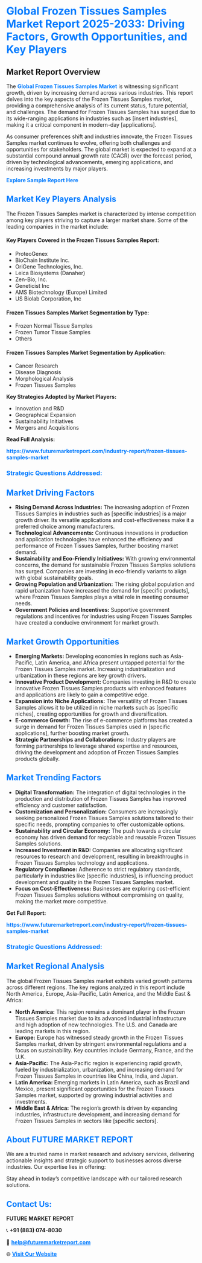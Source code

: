 <h1 style="color: #007BFF;">Global Frozen Tissues Samples Market Report 2025-2033: Driving Factors, Growth Opportunities, and Key Players</h1>

<section id="overview">
<h2>Market Report Overview</h2>
<p>The <a href="https://www.futuremarketreport.com/industry-report/frozen-tissues-samples-market" style="color: #007BFF; text-decoration: none;"><strong>Global Frozen Tissues Samples Market</strong></a> is witnessing significant growth, driven by increasing demand across various industries. This report delves into the key aspects of the Frozen Tissues Samples market, providing a comprehensive analysis of its current status, future potential, and challenges. The demand for Frozen Tissues Samples has surged due to its wide-ranging applications in industries such as [insert industries], making it a critical component in modern-day [applications].</p>
<p>As consumer preferences shift and industries innovate, the Frozen Tissues Samples market continues to evolve, offering both challenges and opportunities for stakeholders. The global market is expected to expand at a substantial compound annual growth rate (CAGR) over the forecast period, driven by technological advancements, emerging applications, and increasing investments by major players.</p>
</section>

<section id="overview">
<p><a href="https://www.futuremarketreport.com/request-sample/reportId=127406" style="color: #007BFF; text-decoration: none;"><strong>Explore Sample Report Here</strong></a></p>
</section>

<section id="key-players">
<h2 style="color: #007BFF;">Market Key Players Analysis</h2>
<p>The Frozen Tissues Samples market is characterized by intense competition among key players striving to capture a larger market share. Some of the leading companies in the market include:</p>
<h4>Key Players Covered in the Frozen Tissues Samples Report:</h4>
<ul><li>ProteoGenex</li><li>BioChain Institute Inc.</li><li>OriGene Technologies, Inc.</li><li>Leica Biosystems (Danaher)</li><li>Zen-Bio, Inc.</li><li>Geneticist Inc</li><li>AMS Biotechnology (Europe) Limited</li><li>US Biolab Corporation, Inc</li></ul>
<h4>Frozen Tissues Samples Market Segmentation by Type:</h4>
<ul><li>Frozen Normal Tissue Samples</li><li>Frozen Tumor Tissue Samples</li><li>Others</li></ul>

<h4>Frozen Tissues Samples Market Segmentation by Application:</h4>
<ul><li>Cancer Research</li><li>Disease Diagnosis</li><li>Morphological Analysis</li><li>Frozen Tissues Samples</li></ul>
<p><strong>Key Strategies Adopted by Market Players:</strong></p>
<ul>
<li>Innovation and R&D</li>
<li>Geographical Expansion</li>
<li>Sustainability Initiatives</li>
<li>Mergers and Acquisitions</li>
</ul>
</section>

<section>
<p><strong>Read Full Analysis: </strong></p><a href="https://www.futuremarketreport.com/industry-report/frozen-tissues-samples-market" style="color: #007BFF; text-decoration: none;"><strong>https://www.futuremarketreport.com/industry-report/frozen-tissues-samples-market</strong></a>
<h3 style="color: #007BFF;">Strategic Questions Addressed:</h3>
</section>

<section id="driving-factors">
<h2 style="color: #007BFF;">Market Driving Factors</h2>
<ul>
<li><strong>Rising Demand Across Industries:</strong> The increasing adoption of Frozen Tissues Samples in industries such as [specific industries] is a major growth driver. Its versatile applications and cost-effectiveness make it a preferred choice among manufacturers.</li>
<li><strong>Technological Advancements:</strong> Continuous innovations in production and application technologies have enhanced the efficiency and performance of Frozen Tissues Samples, further boosting market demand.</li>
<li><strong>Sustainability and Eco-Friendly Initiatives:</strong> With growing environmental concerns, the demand for sustainable Frozen Tissues Samples solutions has surged. Companies are investing in eco-friendly variants to align with global sustainability goals.</li>
<li><strong>Growing Population and Urbanization:</strong> The rising global population and rapid urbanization have increased the demand for [specific products], where Frozen Tissues Samples plays a vital role in meeting consumer needs.</li>
<li><strong>Government Policies and Incentives:</strong> Supportive government regulations and incentives for industries using Frozen Tissues Samples have created a conducive environment for market growth.</li>
</ul>
</section>

<section id="growth-opportunities">
<h2 style="color: #007BFF;">Market Growth Opportunities</h2>
<ul>
<li><strong>Emerging Markets:</strong> Developing economies in regions such as Asia-Pacific, Latin America, and Africa present untapped potential for the Frozen Tissues Samples market. Increasing industrialization and urbanization in these regions are key growth drivers.</li>
<li><strong>Innovative Product Development:</strong> Companies investing in R&D to create innovative Frozen Tissues Samples products with enhanced features and applications are likely to gain a competitive edge.</li>
<li><strong>Expansion into Niche Applications:</strong> The versatility of Frozen Tissues Samples allows it to be utilized in niche markets such as [specific niches], creating opportunities for growth and diversification.</li>
<li><strong>E-commerce Growth:</strong> The rise of e-commerce platforms has created a surge in demand for Frozen Tissues Samples used in [specific applications], further boosting market growth.</li>
<li><strong>Strategic Partnerships and Collaborations:</strong> Industry players are forming partnerships to leverage shared expertise and resources, driving the development and adoption of Frozen Tissues Samples products globally.</li>
</ul>
</section>

<section id="trending-factors">
<h2 style="color: #007BFF;">Market Trending Factors</h2>
<ul>
<li><strong>Digital Transformation:</strong> The integration of digital technologies in the production and distribution of Frozen Tissues Samples has improved efficiency and customer satisfaction.</li>
<li><strong>Customization and Personalization:</strong> Consumers are increasingly seeking personalized Frozen Tissues Samples solutions tailored to their specific needs, prompting companies to offer customizable options.</li>
<li><strong>Sustainability and Circular Economy:</strong> The push towards a circular economy has driven demand for recyclable and reusable Frozen Tissues Samples solutions.</li>
<li><strong>Increased Investment in R&D:</strong> Companies are allocating significant resources to research and development, resulting in breakthroughs in Frozen Tissues Samples technology and applications.</li>
<li><strong>Regulatory Compliance:</strong> Adherence to strict regulatory standards, particularly in industries like [specific industries], is influencing product development and quality in the Frozen Tissues Samples market.</li>
<li><strong>Focus on Cost-Effectiveness:</strong> Businesses are exploring cost-efficient Frozen Tissues Samples solutions without compromising on quality, making the market more competitive.</li>
</ul>
</section>

<section>
<p><strong>Get Full Report: </strong></p><a href="https://www.futuremarketreport.com/industry-report/frozen-tissues-samples-market" style="color: #007BFF; text-decoration: none;"><strong>https://www.futuremarketreport.com/industry-report/frozen-tissues-samples-market</strong></a>
<h3 style="color: #007BFF;">Strategic Questions Addressed:</h3>
</section>


<section id="regional-analysis">
<h2 style="color: #007BFF;">Market Regional Analysis</h2>
<p>The global Frozen Tissues Samples market exhibits varied growth patterns across different regions. The key regions analyzed in this report include North America, Europe, Asia-Pacific, Latin America, and the Middle East & Africa:</p>
<ul>
<li><strong>North America:</strong> This region remains a dominant player in the Frozen Tissues Samples market due to its advanced industrial infrastructure and high adoption of new technologies. The U.S. and Canada are leading markets in this region.</li>
<li><strong>Europe:</strong> Europe has witnessed steady growth in the Frozen Tissues Samples market, driven by stringent environmental regulations and a focus on sustainability. Key countries include Germany, France, and the U.K.</li>
<li><strong>Asia-Pacific:</strong> The Asia-Pacific region is experiencing rapid growth, fueled by industrialization, urbanization, and increasing demand for Frozen Tissues Samples in countries like China, India, and Japan.</li>
<li><strong>Latin America:</strong> Emerging markets in Latin America, such as Brazil and Mexico, present significant opportunities for the Frozen Tissues Samples market, supported by growing industrial activities and investments.</li>
<li><strong>Middle East & Africa:</strong> The region’s growth is driven by expanding industries, infrastructure development, and increasing demand for Frozen Tissues Samples in sectors like [specific sectors].</li>
</ul>
</section>

<footer>
<h2 style="color: #007BFF;">About FUTURE MARKET REPORT</h2>
<p>We are a trusted name in market research and advisory services, delivering actionable insights and strategic support to businesses across diverse industries. Our expertise lies in offering:</p>

<p>Stay ahead in today’s competitive landscape with our tailored research solutions.</p>

<h2 style="color: #007BFF;">Contact Us:</h2>
<p><strong>FUTURE MARKET REPORT</strong></p>
<p>📞 <strong>+91 (883) 074-8030</strong></p>
<p>📧 <strong><a href="mailto:help@futuremarketreport.com" style="color: #007BFF;">help@futuremarketreport.com</a></strong></p>
<p>🌐 <strong><a href="https://www.futuremarketreport.com/" style="color: #007BFF;">Visit Our Website</a></strong></p>
</footer>